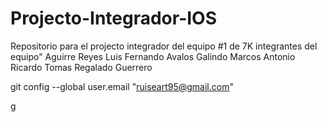 # Projecto-Integrador-IOS
Repositorio para el projecto integrador del equipo #1 de 7K
integrantes del equipo"
Aguirre Reyes Luis Fernando
Avalos Galindo Marcos Antonio
Ricardo Tomas Regalado Guerrero



 git config --global user.email "ruiseart95@gmail.com"

g